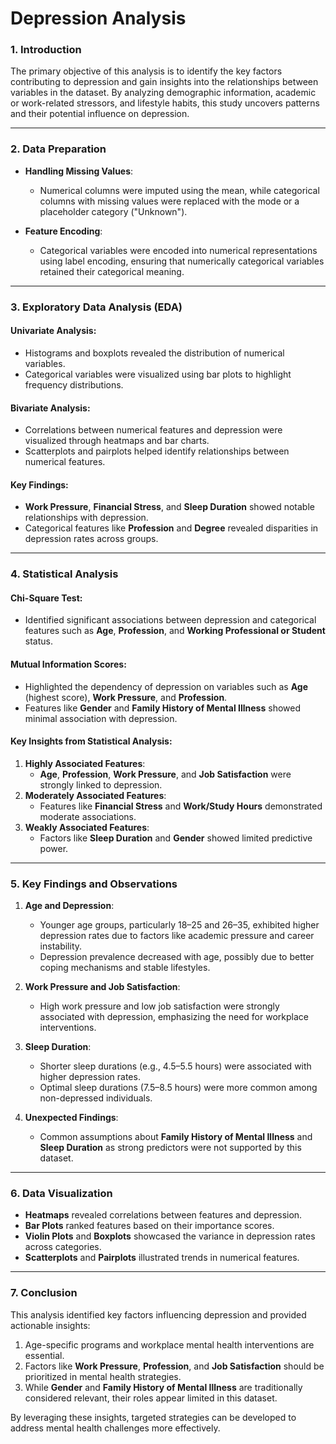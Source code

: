 # Depression Analysis

### 1. Introduction
The primary objective of this analysis is to identify the key factors contributing to depression and gain insights into the relationships between variables in the dataset. By analyzing demographic information, academic or work-related stressors, and lifestyle habits, this study uncovers patterns and their potential influence on depression.

---

### 2. Data Preparation
- **Handling Missing Values**:
  - Numerical columns were imputed using the mean, while categorical columns with missing values were replaced with the mode or a placeholder category ("Unknown").

- **Feature Encoding**:
  - Categorical variables were encoded into numerical representations using label encoding, ensuring that numerically categorical variables retained their categorical meaning.

---

### 3. Exploratory Data Analysis (EDA)
#### **Univariate Analysis**:
- Histograms and boxplots revealed the distribution of numerical variables.
- Categorical variables were visualized using bar plots to highlight frequency distributions.

#### **Bivariate Analysis**:
- Correlations between numerical features and depression were visualized through heatmaps and bar charts.
- Scatterplots and pairplots helped identify relationships between numerical features.

#### **Key Findings**:
- **Work Pressure**, **Financial Stress**, and **Sleep Duration** showed notable relationships with depression.
- Categorical features like **Profession** and **Degree** revealed disparities in depression rates across groups.

---

### 4. Statistical Analysis
#### **Chi-Square Test**:
- Identified significant associations between depression and categorical features such as **Age**, **Profession**, and **Working Professional or Student** status.

#### **Mutual Information Scores**:
- Highlighted the dependency of depression on variables such as **Age** (highest score), **Work Pressure**, and **Profession**.
- Features like **Gender** and **Family History of Mental Illness** showed minimal association with depression.

#### **Key Insights from Statistical Analysis**:
1. **Highly Associated Features**:
   - **Age**, **Profession**, **Work Pressure**, and **Job Satisfaction** were strongly linked to depression.
2. **Moderately Associated Features**:
   - Features like **Financial Stress** and **Work/Study Hours** demonstrated moderate associations.
3. **Weakly Associated Features**:
   - Factors like **Sleep Duration** and **Gender** showed limited predictive power.

---

### 5. Key Findings and Observations
1. **Age and Depression**:
   - Younger age groups, particularly 18–25 and 26–35, exhibited higher depression rates due to factors like academic pressure and career instability.
   - Depression prevalence decreased with age, possibly due to better coping mechanisms and stable lifestyles.

2. **Work Pressure and Job Satisfaction**:
   - High work pressure and low job satisfaction were strongly associated with depression, emphasizing the need for workplace interventions.

3. **Sleep Duration**:
   - Shorter sleep durations (e.g., 4.5–5.5 hours) were associated with higher depression rates.
   - Optimal sleep durations (7.5–8.5 hours) were more common among non-depressed individuals.

4. **Unexpected Findings**:
   - Common assumptions about **Family History of Mental Illness** and **Sleep Duration** as strong predictors were not supported by this dataset.

---

### 6. Data Visualization
- **Heatmaps** revealed correlations between features and depression.
- **Bar Plots** ranked features based on their importance scores.
- **Violin Plots** and **Boxplots** showcased the variance in depression rates across categories.
- **Scatterplots** and **Pairplots** illustrated trends in numerical features.

---

### 7. Conclusion
This analysis identified key factors influencing depression and provided actionable insights:
1. Age-specific programs and workplace mental health interventions are essential.
2. Factors like **Work Pressure**, **Profession**, and **Job Satisfaction** should be prioritized in mental health strategies.
3. While **Gender** and **Family History of Mental Illness** are traditionally considered relevant, their roles appear limited in this dataset.

By leveraging these insights, targeted strategies can be developed to address mental health challenges more effectively.